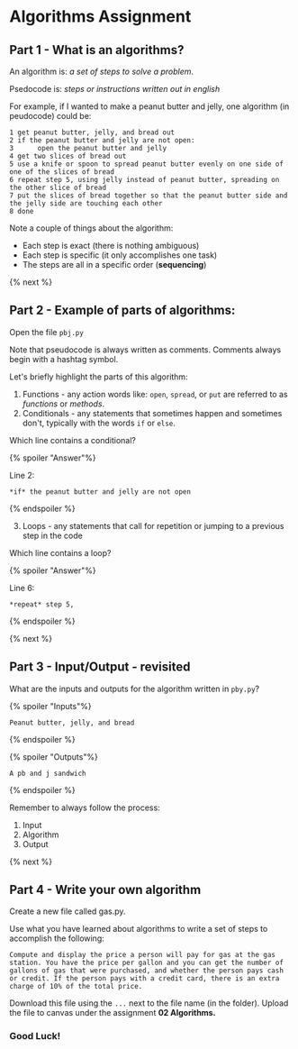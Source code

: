 # Algorithms Assignment

## Part 1 - What is an algorithms?

An algorithm is:  *a set of steps to solve a problem*.

Psedocode is:  *steps or instructions written out in english*

For example, if I wanted to make a peanut butter and jelly, one algorithm (in peudocode) could be:

    1 get peanut butter, jelly, and bread out
    2 if the peanut butter and jelly are not open:
    3      open the peanut butter and jelly
    4 get two slices of bread out
    5 use a knife or spoon to spread peanut butter evenly on one side of one of the slices of bread
    6 repeat step 5, using jelly instead of peanut butter, spreading on the other slice of bread
    7 put the slices of bread together so that the peanut butter side and the jelly side are touching each other
    8 done

Note a couple of things about the algorithm:
* Each step is exact (there is nothing ambiguous)
* Each step is specific (it only accomplishes one task)
* The steps are all in a specific order (**sequencing**)

{% next %}

## Part 2 - Example of parts of algorithms:

Open the file <code>pbj.py</code>

Note that pseudocode is always written as comments. Comments always begin with a hashtag symbol.

Let's briefly highlight the parts of this algorithm:

1. Functions - any action words like: <code>open</code>, <code>spread</code>, or <code>put</code> are referred to as *functions* or *methods*.
2. Conditionals - any statements that sometimes happen and sometimes don't, typically with the words <code>if</code> or <code>else</code>.

Which line contains a conditional?

{% spoiler "Answer"%}

Line 2:

    *if* the peanut butter and jelly are not open

{% endspoiler %}

3. Loops - any statements that call for repetition or jumping to a previous step in the code

Which line contains a loop?

{% spoiler "Answer"%}

Line 6:

    *repeat* step 5,

{% endspoiler %}

{% next %}

## Part 3 - Input/Output - revisited

What are the inputs and outputs for the algorithm written in <code>pby.py</code>?

{% spoiler "Inputs"%}

    Peanut butter, jelly, and bread

{% endspoiler %}

{% spoiler "Outputs"%}

    A pb and j sandwich

{% endspoiler %}

Remember to always follow the process:
1. Input
2. Algorithm
3. Output

{% next %}

## Part 4 - Write your own algorithm

Create a new file called gas.py.

Use what you have learned about algorithms to write a set of steps to accomplish the following:

    Compute and display the price a person will pay for gas at the gas station. You have the price per gallon and you can get the number of gallons of gas that were purchased, and whether the person pays cash or credit. If the person pays with a credit card, there is an extra charge of 10% of the total price.

Download this file using the <code>...</code> next to the file name (in the folder).
Upload the file to canvas under the assignment **02 Algorithms.**

### Good Luck!